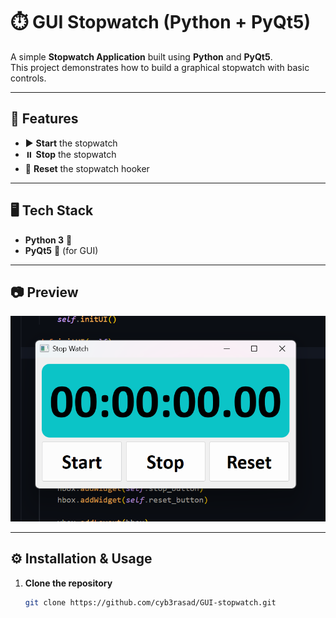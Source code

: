# ⏱️ GUI Stopwatch (Python + PyQt5)

A simple **Stopwatch Application** built using **Python** and **PyQt5**.  
This project demonstrates how to build a graphical stopwatch with basic controls.

---

## 🚀 Features
- ▶️ **Start** the stopwatch  
- ⏸️ **Stop** the stopwatch  
- 🔄 **Reset** the stopwatch  hooker

---

## 🖥️ Tech Stack
- **Python 3** 🐍
- **PyQt5** 🎨 (for GUI)

---

## 📷 Preview
*![Stopwatch Screenshot](screenshot.png)*  

---

## ⚙️ Installation & Usage

1. **Clone the repository**
   ```bash
   git clone https://github.com/cyb3rasad/GUI-stopwatch.git
